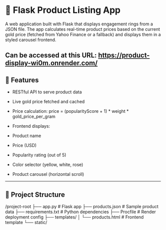 # 💍 Flask Product Listing App

A web application built with Flask that displays engagement rings from a JSON file. The app calculates real-time product prices based on the current gold price (fetched from Yahoo Finance or a fallback) and displays them in a styled carousel frontend.

Can be accessed at this URL:  https://product-display-wi0m.onrender.com/
---

## 🚀 Features

- RESTful API to serve product data
- Live gold price fetched and cached
- Price calculation: price = (popularityScore + 1) * weight * gold_price_per_gram

- Frontend displays:
- Product name
- Price (USD)
- Popularity rating (out of 5)
- Color selector (yellow, white, rose)
- Product carousel (horizontal scroll)

---

## 📁 Project Structure
/project-root
├── app.py # Flask app
├── products.json # Sample product data
├── requirements.txt # Python dependencies
├── Procfile # Render deployment config
├── templates/
│ └── products.html # Frontend template
└── static/ 

